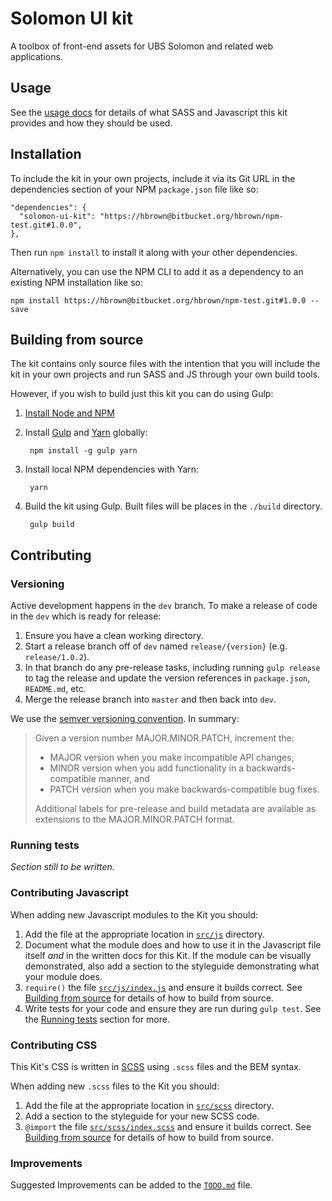 # Solomon UI kit

A toolbox of front-end assets for UBS Solomon and related web applications.

## Usage

See the [usage docs](docs/usage.md) for details of what SASS and Javascript
this kit provides and how they should be used.

## Installation

To include the kit in your own projects, include it via its Git URL in the
 dependencies section of your NPM `package.json` file like so:

```
"dependencies": {
  "solomon-ui-kit": "https://hbrown@bitbucket.org/hbrown/npm-test.git#1.0.0",
},
```

Then run `npm install` to install it along with your other dependencies.

Alternatively, you can use the NPM CLI to add it as a dependency to an existing
NPM installation like so:

```
npm install https://hbrown@bitbucket.org/hbrown/npm-test.git#1.0.0 --save
```

## Building from source

The kit contains only source files with the intention that you will include the
kit in your own projects and run SASS and JS through your own build tools.

However, if you wish to build just this kit you can do using Gulp:

1. [Install Node and NPM](https://nodejs.org/)
1. Install [Gulp](http://gulpjs.com/) and [Yarn](https://yarnpkg.com/) globally:

        npm install -g gulp yarn

1. Install local NPM dependencies with Yarn:

        yarn

1. Build the kit using Gulp. Built files will be places in the `./build` directory.

        gulp build

## Contributing

### Versioning

Active development happens in the `dev` branch. To make a release of code in the `dev` which is ready for release:

1. Ensure you have a clean working directory.
1. Start a release branch off of `dev` named `release/{version}` (e.g. `release/1.0.2`).
1. In that branch do any pre-release tasks, including running `gulp release` to tag the release and update the version references in `package.json`, `README.md`, etc.
1. Merge the release branch into `master` and then back into `dev`.

We use the [semver versioning convention](http://semver.org/). In summary:

> Given a version number MAJOR.MINOR.PATCH, increment the:
>
> - MAJOR version when you make incompatible API changes,
> - MINOR version when you add functionality in a backwards-compatible manner,
>   and
> - PATCH version when you make backwards-compatible bug fixes.
>
> Additional labels for pre-release and build metadata are available as
> extensions to the MAJOR.MINOR.PATCH format.

### Running tests

_Section still to be written._

### Contributing Javascript

When adding new Javascript modules to the Kit you should:

1. Add the file at the appropriate location in [`src/js`](./src) directory.
1. Document what the module does and how to use it in the Javascript file itself
   _and_ in the written docs for this Kit. If the module can be visually
   demonstrated, also add a section to the styleguide demonstrating what your
   module does.
1. `require()` the file [`src/js/index.js`](src/js/index.js) and ensure it
   builds correct. See [Building from source](#building-from-source) for details
   of how to build from source.
1. Write tests for your code and ensure they are run during `gulp test`. See the
   [Running tests](#running-tests) section for more.

### Contributing CSS

This Kit's CSS is written in [SCSS](http://sass-lang.com/) using `.scss` files
and the BEM syntax.

When adding new `.scss` files to the Kit you should:

1. Add the file at the appropriate location in [`src/scss`](src/scss) directory.
1. Add a section to the styleguide for your new SCSS code.
1. `@import` the file [`src/scss/index.scss`](src/scss/index.scss) and ensure it
   builds correct. See [Building from source](#building-from-source) for details
   of how to build from source.

### Improvements

Suggested Improvements can be added to the [`TODO.md`](TODO.md) file.
